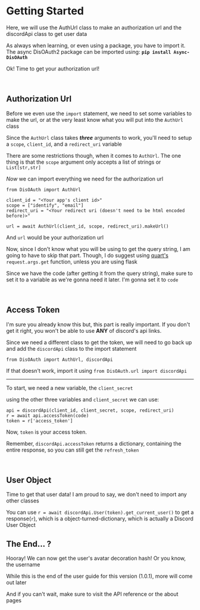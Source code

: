 # Getting Started

Here, we will use the AuthUrl class to make an authorization url and the discordApi class to get user data

As always when learning, or even using a package, you have to import it. The async DisOAuth2 package can be imported using:
**`pip install Async-DisOAuth`**

Ok! Time to get your authorization url!

​
## Authorization Url

Before we even use the `import` statement, we need to set some variables to make the url, or at the very least know what you will put into the `AuthUrl` class

Since the `AuthUrl` class takes ***three*** arguments to work, you'll need to setup a `scope`, `client_id`, and a `redirect_uri` variable

There are some restrictions though, when it comes to `AuthUrl`. The one thing is that the `scope` argument only accepts a list of strings or `List[str,str]`

*Now* we can import everything we need for the authorization url

```
from DisOAuth import AuthUrl

client_id = "<Your app's client id>"
scope = ["identify", "email"]
redirect_uri = "<Your redirect uri (doesn't need to be html encoded before)>"

url = await AuthUrl(client_id, scope, redirect_uri).makeUrl()
```

And `url` would be your authorization url

Now, since I don't know what you will be using to get the query string, I am going to have to skip that part. Though, I do suggest using [quart's](https://quart.palletsprojects.com) `request.args.get` function, unless you are using flask

Since we have the code (after getting it from the query string), make sure to set it to a variable as we're gonna need it later. I'm gonna set it to `code`

​
## Access Token
I'm sure you already know this but, this part is really important. If you don't get it right, you won't be able to use **ANY** of discord's api links.

Since we need a different class to get the token, we will need to go back up and add the `discordApi` class to the import statement

`from DisOAuth import AuthUrl, discordApi`

If that doesn't work, import it using `from DisOAuth.url import discordApi`

***

To start, we need a new variable, the `client_secret`

using the other three variables and `client_secret` we can use:
```
api = discordApi(client_id, client_secret, scope, redirect_uri)
r = await api.accessToken(code)
token = r['access_token']
```
Now, `token` is your access token.

Remember, `discordApi.accessToken` returns a dictionary, containing the entire response, so you can still get the `refresh_token`

​
## User Object
Time to get that user data! I am proud to say, we don't need to import any other classes

You can use `r = await discordApi.User(token).get_current_user()` to get a response(`r`), which is a object-turned-dictionary, which is actually a Discord User Object

## The End... ?
Hooray! We can now get the user's avatar decoration hash! Or you know, the username

While this is the end of the user guide for this version (1.0.1), more will come out later

And if you can't wait, make sure to visit the API reference or the about pages
